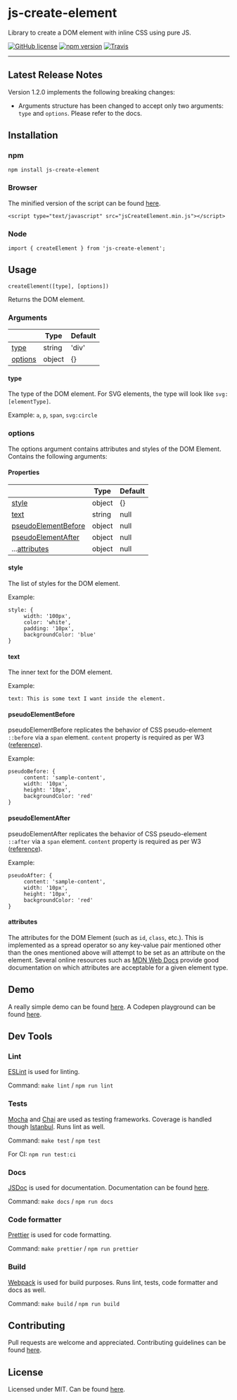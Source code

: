 # js-create-element

Library to create a DOM element with inline CSS using pure JS.

[![GitHub license](https://img.shields.io/badge/license-MIT-blue.svg)](https://github.com/athersharif/js-create-element/blob/master/LICENSE) [![npm version](https://img.shields.io/npm/v/js-create-element.svg?style=flat)](https://www.npmjs.com/package/js-create-element) [![Travis](https://travis-ci.org/athersharif/js-create-element.svg?branch=master)](https://travis-ci.org/athersharif/js-create-element)

----------

## Latest Release Notes

Version 1.2.0 implements the following breaking changes:

- Arguments structure has been changed to accept only two arguments: `type` and `options`. Please refer to the docs.

## Installation

### npm

`npm install js-create-element`

### Browser

The minified version of the script can be found [here](https://cdn.jsdelivr.net/npm/js-create-element/build/jsCreateElement.min.js).

`<script type="text/javascript" src="jsCreateElement.min.js"></script>`

### Node

`import { createElement } from 'js-create-element';`

## Usage

```
createElement([type], [options])
```

Returns the DOM element.

### Arguments

|                           | Type   | Default |
 -------------------------- | ------ | --------|
| [type](#type)                      | string | 'div'   |
| [options](#options)                | object | {}      |

#### type

The type of the DOM element. For SVG elements, the type will look like `svg:[elementType]`.

Example: `a`, `p`, `span`, `svg:circle`

### options

The options argument contains attributes and styles of the DOM Element. Contains the following arguments:

#### Properties

|                           | Type   | Default |
 -------------------------- | ------ | --------|
| [style](#style)                     | object | {}      |
| [text](#text)                      | string | null    |
| [pseudoElementBefore](#pseudoelementbefore)       | object | null    |
| [pseudoElementAfter](#pseudoelementafter)        | object | null    |
| ...[attributes](#attributes)                    | object | null |


#### style

The list of styles for the DOM element.

Example:

```
style: {
     width: '100px',
     color: 'white',
     padding: '10px',
     backgroundColor: 'blue'
}
```

#### text

The inner text for the DOM element.

Example:

```
text: This is some text I want inside the element.
```

#### pseudoElementBefore

pseudoElementBefore replicates the behavior of CSS pseudo-element `::before` via a `span` element. `content` property is required as per W3 ([reference](https://www.w3.org/TR/CSS2/generate.html#propdef-content)).

Example:

```
pseudoBefore: {
     content: 'sample-content',
     width: '10px',
     height: '10px',
     backgroundColor: 'red'
}
```

#### pseudoElementAfter

pseudoElementAfter replicates the behavior of CSS pseudo-element `::after` via a `span` element. `content` property is required as per W3 ([reference](https://www.w3.org/TR/CSS2/generate.html#propdef-content)).

Example:

```
pseudoAfter: {
     content: 'sample-content',
     width: '10px',
     height: '10px',
     backgroundColor: 'red'
}
```

#### attributes

The attributes for the DOM Element (such as `id`, `class`, etc.). This is implemented as a spread operator so any key-value pair mentioned other than the ones mentioned above will attempt to be set as an attribute on the element. Several online resources such as [MDN Web Docs](https://developer.mozilla.org/en-US/docs/Web/HTML/Element) provide good documentation on which attributes are acceptable for a given element type.

## Demo

A really simple demo can be found [here](https://athersharif.github.io/js-create-element/demo/). A Codepen playground can be found [here](https://codepen.io/athersharif/pen/BYRJbe).

## Dev Tools

### Lint

[ESLint](https://github.com/eslint/eslint) is used for linting.

Command: `make lint` / `npm run lint`

### Tests

[Mocha](https://github.com/mochajs/mocha) and [Chai](https://github.com/chaijs/chai) are used as testing frameworks. Coverage is handled though [Istanbul](https://github.com/istanbuljs/nyc). Runs lint as well.

Command: `make test` / `npm test`

For CI: `npm run test:ci`

### Docs

[JSDoc](https://github.com/jsdoc3/jsdoc) is used for documentation. Documentation can be found [here](https://athersharif.github.io/js-create-element/).

Command: `make docs` / `npm run docs`

### Code formatter

[Prettier](https://github.com/prettier/prettier) is used for code formatting.

Command: `make prettier` / `npm run prettier`

### Build

[Webpack](https://github.com/webpack/webpack) is used for build purposes. Runs lint, tests, code formatter and docs as well.

Command: `make build` / `npm run build`

## Contributing

Pull requests are welcome and appreciated. Contributing guidelines can be found [here](https://github.com/athersharif/js-create-element/blob/master/CONTRIBUTING.md).

## License

Licensed under MIT. Can be found [here](https://github.com/athersharif/js-create-element/blob/master/LICENSE).
